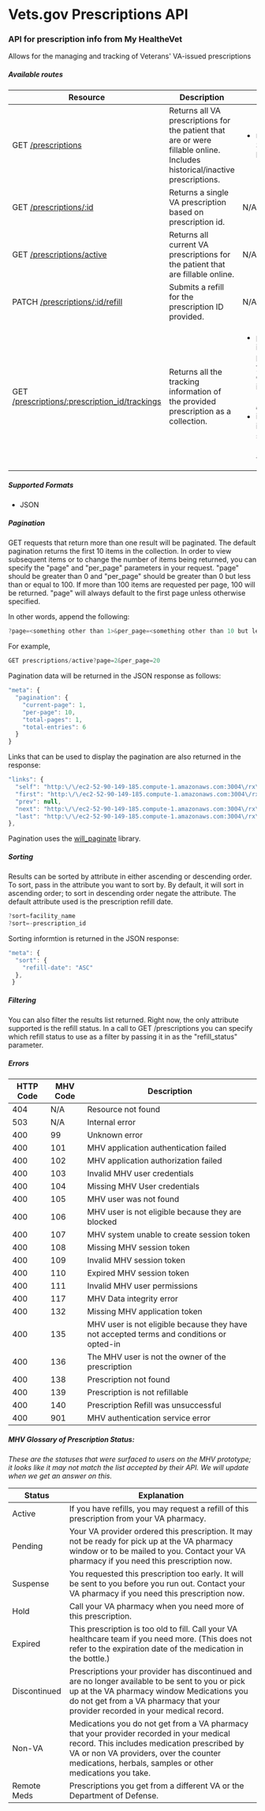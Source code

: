 # Vets.gov Prescriptions API

### API for prescription info from My HealtheVet

 Allows for the managing and tracking of Veterans' VA-issued prescriptions


##### Available routes

| Resource  | Description | Params |
| --------- | ----------- | ------ |
| GET [/prescriptions](rx/prescriptions.md)  | Returns all VA prescriptions for the patient that are or were fillable online. Includes historical/inactive prescriptions. | <ul><li>refill_status: See chart below</li></ul> |
| GET [/prescriptions/:id](rx/prescriptions-id.md)  | Returns a single VA prescription based on prescription id. | N/A |
| GET [/prescriptions/active](rx/prescriptions-active.md)  | Returns all current VA prescriptions for the patient that are fillable online.  | N/A |
| PATCH [/prescriptions/:id/refill](rx/prescriptions-id-refill.md)  | Submits a refill for the prescription ID provided.  | N/A |
| GET [/prescriptions/:prescription_id/trackings](rx/prescriptions-prescription_id-tracking.md)  | Returns all the tracking information of the provided prescription as a collection.  | <ul><li>prescription_id: id of the prescription you want to obtain tracking info for <i>(Currently required)</i></li><li>id: the tracking id of the shipment <i>(Currently not supported)</i></li></ul> |

##### Supported Formats
* JSON

##### Pagination

GET requests that return more than one result will be paginated.  The default pagination returns the first 10 items in the collection.  In order to view subsequent items or to change the number of items being returned, you can specify the "page" and "per_page" parameters in your request.  "page" should be greater than 0 and "per_page" should be greater than 0 but less than or equal to 100.  If more than 100 items are requested per page, 100 will be returned.  "page" will always default to the first page unless otherwise specified.

In other words, append the following:
```javascript
?page=<something other than 1>&per_page=<something other than 10 but less than 100>
```

For example,
```javascript
GET prescriptions/active?page=2&per_page=20
```

Pagination data will be returned in the JSON response as follows:
```javascript
"meta": {
  "pagination": {
    "current-page": 1,
    "per-page": 10,
    "total-pages": 1,
    "total-entries": 6
  }
}
```

Links that can be used to display the pagination are also returned in the response:
```javascript
"links": {
  "self": "http:\/\/ec2-52-90-149-185.compute-1.amazonaws.com:3004\/rx\/v1\/prescriptions?",
  "first": "http:\/\/ec2-52-90-149-185.compute-1.amazonaws.com:3004\/rx\/v1\/prescriptions?page=1&per_page=10",
  "prev": null,
  "next": "http:\/\/ec2-52-90-149-185.compute-1.amazonaws.com:3004\/rx\/v1\/prescriptions?page=2&per_page=10",
  "last": "http:\/\/ec2-52-90-149-185.compute-1.amazonaws.com:3004\/rx\/v1\/prescriptions?page=2&per_page=10"
},
```

Pagination uses the [will_paginate](https://github.com/mislav/will_paginate) library.

##### Sorting

Results can be sorted by attribute in either ascending or descending order.  To sort, pass in the attribute you want to sort by. By default, it will sort in ascending order; to sort in descending order negate the attribute.  The default attribute used is the prescription refill date.

```javascript
?sort=facility_name
?sort=-prescription_id
```

Sorting informtion is returned in the JSON response:

```javascript
"meta": {
  "sort": {
    "refill-date": "ASC"
  },
 }
```

##### Filtering

You can also filter the results list returned.  Right now, the only attribute supported is the refill status.  In a call to GET /prescriptions you can specify which refill status to use as a filter by passing it in as the "refill_status" parameter.

##### Errors

| HTTP Code  | MHV Code | Description |
| -----------| -------- | ----------- |
| 404 | N/A |Resource not found |
| 503 | N/A |Internal error |
| 400 | 99 | Unknown error |
| 400 | 101 | MHV application authentication failed |
| 400 | 102 | MHV application authorization failed |
| 400 | 103 | Invalid MHV user credentials |
| 400 | 104 | Missing MHV User credentials |
| 400 | 105 | MHV user was not found |
| 400 | 106 | MHV user is not eligible because they are blocked |
| 400 | 107 | MHV system unable to create session token |
| 400 | 108 | Missing MHV session token |
| 400 | 109 | Invalid MHV session token |
| 400 | 110 | Expired MHV session token |
| 400 | 111 | Invalid MHV user permissions |
| 400 | 117 | MHV Data integrity error |
| 400 | 132 | Missing MHV application token |
| 400 | 135 | MHV user is not eligible because they have not accepted terms and conditions or opted-in |
| 400 | 136 | The MHV user is not the owner of the prescription |
| 400 | 138 | Prescription not found |
| 400 | 139 | Prescription is not refillable |
| 400 | 140 | Prescription Refill was unsuccessful |
| 400 | 901 | MHV authentication service error |  


##### MHV Glossary of Prescription Status:
<i>These are the statuses that were surfaced to users on the MHV prototype; it looks like it may not match the list accepted by their API.  We will update when we get an answer on this.</i>

| Status	| Explanation |
| -------- | ----------- |
| Active | If you have refills, you may request a refill of this prescription from your VA pharmacy. |
| Pending | Your VA provider ordered this prescription. It may not be ready for pick up at the VA pharmacy window or to be mailed to you. Contact your VA pharmacy if you need this prescription now. |
| Suspense | You requested this prescription too early. It will be sent to you before you run out. Contact your VA pharmacy if you need this prescription now. |
| Hold | Call your VA pharmacy when you need more of this prescription. |
| Expired | This prescription is too old to fill. Call your VA healthcare team if you need more. (This does not refer to the expiration date of the medication in the bottle.) |
| Discontinued | Prescriptions your provider has discontinued and are no longer available to be sent to you or pick up at the VA pharmacy window Medications you do not get from a VA pharmacy that your provider recorded in your medical record. |
| Non-VA | Medications you do not get from a VA pharmacy that your provider recorded in your medical record. This includes medication prescribed by VA or non VA providers, over the counter medications, herbals, samples or other medications you take. |
| Remote Meds | Prescriptions you get from a different VA or the Department of Defense. |
